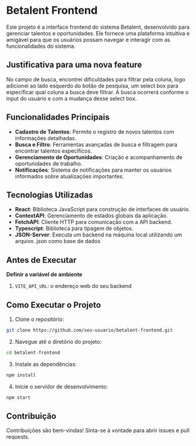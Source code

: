 # Betalent Frontend

Este projeto é a interface frontend do sistema Betalent, desenvolvido para gerenciar talentos e oportunidades. Ele fornece uma plataforma intuitiva e amigável para que os usuários possam navegar e interagir com as funcionalidades do sistema.

## Justificativa para uma nova feature

No campo de busca, encontrei dificuldades para filtrar pela coluna, logo adicionei ao lado esquerdo do botão de pesquisa, um select box para especificar qual coluna a busca deve filtrar. A busca ocorrerá conforme o input do usuário e com a mudança desse select box.

## Funcionalidades Principais

- **Cadastro de Talentos**: Permite o registro de novos talentos com informações detalhadas.
- **Busca e Filtro**: Ferramentas avançadas de busca e filtragem para encontrar talentos específicos.
- **Gerenciamento de Oportunidades**: Criação e acompanhamento de oportunidades de trabalho.
- **Notificações**: Sistema de notificações para manter os usuários informados sobre atualizações importantes.

## Tecnologias Utilizadas

- **React**: Biblioteca JavaScript para construção de interfaces de usuário.
- **ContextAPI**: Gerenciamento de estados globais da aplicação.
- **FetchAPI**: Cliente HTTP para comunicação com a API backend.
- **Typescript**: Biblioteca para tipagem de objetos.
- **JSON-Server**: Executa um backend na máquina local utilizando um arquivo .json como base de dados

## Antes de Executar

**Definir a variável de ambiente**

1. ```VITE_API_URL```: o endereço web do seu backend

## Como Executar o Projeto

1. Clone o repositório:
  ```bash
  git clone https://github.com/seu-usuario/betalent-frontend.git
  ```
2. Navegue até o diretório do projeto:
  ```bash
  cd betalent-frontend
  ```
3. Instale as dependências:
  ```bash
  npm install
  ```
4. Inicie o servidor de desenvolvimento:
  ```bash
  npm start
  ```

## Contribuição

Contribuições são bem-vindas! Sinta-se à vontade para abrir issues e pull requests.
